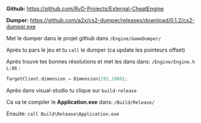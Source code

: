 **Github:**
https://github.com/RvD-Projects/External-CheatEngine

**Dumper:**
https://github.com/a2x/cs2-dumper/releases/download/0.1.2/cs2-dumper.exe

Met le dumper dans le projet github dans `/Engine/GameDumper/` 

Après tu pars le jeu et tu `call` le dumper (ca update les pointeurs offset) 

Après trouve tes bonnes résolutions et met les dans dans: `/Engine/Engine.h L:86` :
```cpp
TargetClient.dimension = Dimension{192,1080};
```

Après dans visual-studio tu clique sur  `build-release`

Ca va te compiler le **Application.exe** dans: `/Build/Release/`

Ensuite: `call Build\Release\Application.exe`
